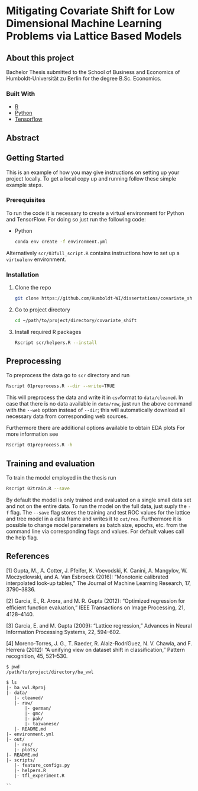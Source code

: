 # Mitigating Covariate Shift for Low Dimensional Machine Learning Problems via Lattice Based Models 
 
## About this project
Bachelor Thesis submitted to the School of Business and Economics of Humboldt-Universität zu Berlin for the degree B.Sc. Economics.

### Built With

* [R](https://www.r-project.org/)
* [Python](https://www.python.org/)
* [Tensorflow](https://www.tensorflow.org/)

## Abstract

## Getting Started

This is an example of how you may give instructions on setting up your project locally.
To get a local copy up and running follow these simple example steps.

### Prerequisites

To run the code it is necessary to create a virtual environment for Python and TensorFlow. For doing so just run the following code:
* Python
  ```sh
  conda env create -f environment.yml
  ```
Alternatively `scr/03full_script.R` contains instructions how to set up a `virtualenv` environment.

### Installation

1. Clone the repo
   ```sh
   git clone https://github.com/Humboldt-WI/dissertations/covariate_shift.git
   ```
2. Go to project directory
   ```sh
   cd ~/path/to/project/directory/covariate_shift
   ```   
3. Install required R packages
   ```sh
   Rscript scr/helpers.R --install
   ```

## Preprocessing

To preprocess the data go to `scr` directory and run
   ```sh
   Rscript 01preprocess.R --dir --write=TRUE
   ```
This will preprocess the data and write it in `csv`format to `data/cleaned`. In case that there is no data available in `data/raw`, just run the above command with the `--web` option instead of `--dir`; this will automatically download all necessary data from corresponding web sources.

Furthermore there are additional options available to obtain EDA plots For more information see
   ```sh
   Rscript 01preprocess.R -h
   ```

## Training and evaluation

To train the model employed in the thesis run
   ```sh
   Rscript 02train.R --save
   ```
By default the model is only trained and evaluated on a single small data set and not on the entire data. To run the model on the full data, just suply the `-f` flag. The `--save` flag stores the training and test ROC values for the lattice and tree model in a data frame and writes it to `out/res`. Furthermore it is possible to change model parameters as batch size, epochs, etc. from the command line via corresponding flags and values. For default values call the help flag.

## References

 \[1\] Gupta, M., A. Cotter, J. Pfeifer, K. Voevodski, K. Canini, A. Mangylov, W. Moczydlowski, and A. Van Esbroeck (2016): “Monotonic calibrated interpolated look-up tables,” The Journal of Machine Learning Research, 17, 3790–3836.

\[2\] Garcia, E., R. Arora, and M. R. Gupta (2012): “Optimized regression for eﬀicient function evaluation,” IEEE Transactions on Image Processing, 21, 4128–4140.

\[3\] Garcia, E. and M. Gupta (2009): “Lattice regression,” Advances in Neural Information Processing Systems, 22, 594–602.

\[4\] Moreno-Torres, J. G., T. Raeder, R. Alaiz-RodríGuez, N. V. Chawla, and F. Herrera (2012): “A unifying view on dataset shift in classification,” Pattern recognition, 45, 521–530.

```
$ pwd
/path/to/project/directory/ba_vwl

$ ls
|- ba_vwl.Rproj
|- data/
   |- cleaned/
   |- raw/
	   |- german/
	   |- gmc/
	   |- pak/
	   |- taiwanese/
   |- README.md
|- environment.yml
|- out/
   |- res/
   |- plots/
|- README.md
|- scripts/
   |- feature_configs.py
   |- helpers.R
   |- tfl_experiment.R

``
